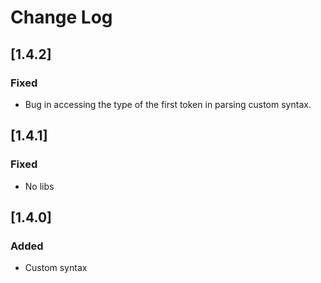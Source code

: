 # Change Log

## \[1.4.2]

### Fixed

- Bug in accessing the type of the first token in parsing custom syntax.

## \[1.4.1]

### Fixed

- No libs

## \[1.4.0]

### Added

- Custom syntax
